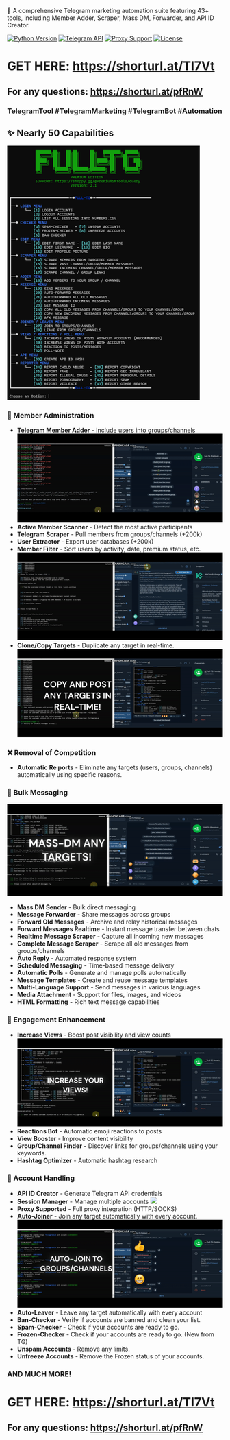 🚀 A comprehensive Telegram marketing automation suite featuring 43+ tools, including Member Adder, Scraper, Mass DM, Forwarder, and API ID Creator.

[![Python Version](https://img.shields.io/badge/python-3.8%2B-blue)]()
[![Telegram API](https://img.shields.io/badge/Telegram-API-blue)]()
[![Proxy Support](https://img.shields.io/badge/Proxy-Supported-green)]()
[![License](https://img.shields.io/badge/license-MIT-green)]()

# GET HERE: https://shorturl.at/TI7Vt
## For any questions: https://shorturl.at/pfRnW

### TelegramTool #TelegramMarketing #TelegramBot #Automation

## ✨ Nearly 50 Capabilities

<img src='UI1.png' width='450'>

### 👥 Member Administration
- **Telegram Member Adder** - Include users into groups/channels
![](add.gif)
- **Active Member Scanner** - Detect the most active participants
- **Telegram Scraper** - Pull members from groups/channels (+200k)
- **User Extractor** - Export user databases (+200k)
- **Member Filter** - Sort users by activity, date, premium status, etc.
![](scrap.gif)
- **Clone/Copy Targets** - Duplicate any target in real-time.
![](copy.gif)

### ❌ Removal of Competition
- **Automatic Re ports** - Eliminate any targets (users, groups, channels) automatically using specific reasons.

### 📢 Bulk Messaging
![](mass.gif)
- **Mass DM Sender** - Bulk direct messaging
- **Message Forwarder** - Share messages across groups
- **Forward Old Messages** - Archive and relay historical messages
- **Forward Messages Realtime** - Instant message transfer between chats
- **Realtime Message Scraper** - Capture all incoming new messages
- **Complete Message Scraper** - Scrape all old messages from groups/channels
- **Auto Reply** - Automated response system
- **Scheduled Messaging** - Time-based message delivery
- **Automatic Polls** - Generate and manage polls automatically
- **Message Templates** - Create and reuse message templates
- **Multi-Language Support** - Send messages in various languages
- **Media Attachment** - Support for files, images, and videos
- **HTML Formatting** - Rich text message capabilities

### 🚀 Engagement Enhancement
- **Increase Views** - Boost post visibility and view counts
![](view_post.gif)
- **Reactions Bot** - Automatic emoji reactions to posts
- **View Booster** - Improve content visibility
- **Group/Channel Finder** - Discover links for groups/channels using your keywords.
- **Hashtag Optimizer** - Automatic hashtag research

### 🔐 Account Handling
- **API ID Creator** - Generate Telegram API credentials
- **Session Manager** - Manage multiple accounts
![](log_in.gif)
- **Proxy Supported** - Full proxy integration (HTTP/SOCKS)
- **Auto-Joiner** - Join any target automatically with every account.
![](join.gif)
- **Auto-Leaver** - Leave any target automatically with every account
- **Ban-Checker** - Verify if accounts are banned and clean your list.
- **Spam-Checker** - Check if your accounts are ready to go.
- **Frozen-Checker** - Check if your accounts are ready to go. (New from TG)
- **Unspam Accounts** - Remove any limits.
- **Unfreeze Accounts** - Remove the Frozen status of your accounts.

### AND MUCH MORE!

# GET HERE: https://shorturl.at/TI7Vt
## For any questions: https://shorturl.at/pfRnW
